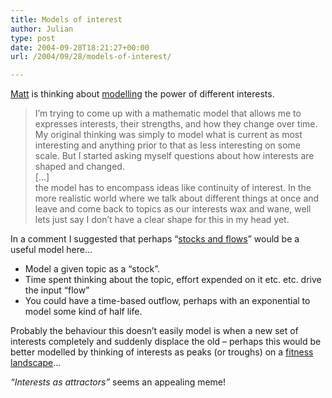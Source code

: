 ```yaml
---
title: Models of interest
author: Julian
type: post
date: 2004-09-28T18:21:27+00:00
url: /2004/09/28/models-of-interest/

---
```

[Matt][1] is thinking about [modelling][2] the power of different interests.

<blockquote cite="http://matt.blogs.it/2004/09/27.html#a1564">
  <p>
    I&#8217;m trying to come up with a mathematic model that allows me to expresses interests, their strengths, and how they change over time. My original thinking was simply to model what is current as most interesting and anything prior to that as less interesting on some scale. But I started asking myself questions about how interests are shaped and changed.<br /> [&#8230;]<br /> the model has to encompass ideas like continuity of interest. In the more realistic world where we talk about different things at once and leave and come back to topics as our interests wax and wane, well lets just say I don&#8217;t have a clear shape for this in my head yet.
  </p>
</blockquote>

In a comment I suggested that perhaps &#8220;[stocks and flows][3]&#8221; would be a useful model here&#8230;

  * Model a given topic as a &#8220;stock&#8221;.
  * Time spent thinking about the topic, effort expended on it etc. etc. drive the input &#8220;flow&#8221;
  * You could have a time-based outflow, perhaps with an exponential to model some kind of half life.

Probably the behaviour this doesn&#8217;t easily model is when a new set of interests completely and suddenly displace the old &#8211; perhaps this would be better modelled by thinking of interests as peaks (or troughs) on a [fitness landscape][4]&#8230; 

_&#8220;Interests as attractors&#8221;_ seems an appealing meme!

 [1]: http://matt.blogs.it/
 [2]: http://matt.blogs.it/2004/09/27.html#a1564
 [3]: http://www.systemdynamics.org/DL-IntroSysDyn/stock.htm
 [4]: http://www.calresco.org/attract.htm
